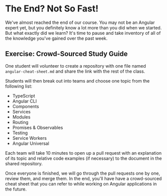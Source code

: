 # The End? Not So Fast!

We've almost reached the end of our course. You may not be an Angular expert yet, but you definitely know a lot more than you did when we started. But what exactly did we learn? It's time to pause and take inventory of all of the knowledge you've gained over the past week.

## Exercise: Crowd-Sourced Study Guide

One student will volunteer to create a repository with one file named `angular-cheat-sheet.md` and share the link with the rest of the class.

Students will then break out into teams and choose one topic from the following list:

- TypeScript
- Angular CLI
- Components
- Services
- Modules
- Routing
- Promises & Observables
- Testing
- Service Workers
- Angular Universal

Each team will take 10 minutes to open up a pull request with an explanation of its topic and relative code examples (if necessary) to the document in the shared repository.

Once everyone is finished, we will go through the pull requests one by one, review them, and merge them. In the end, you'll have have a crowd-sourced cheat sheet that you can refer to while working on Angular applications in the future. 
